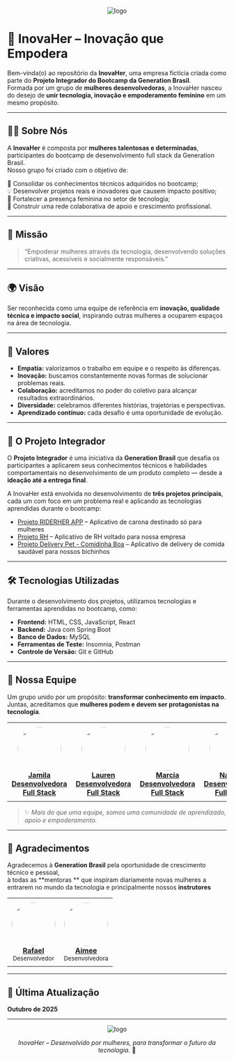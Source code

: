 <p align="center">
  <img src="https://ik.imagekit.io/u0isfvxls/InovaHer/238466661.png?updatedAt=1761662985923" alt="logo" />
</p>

# 💜 InovaHer – Inovação que Empodera

Bem-vinda(o) ao repositório da **InovaHer**, uma empresa fictícia criada como parte do **Projeto Integrador do Bootcamp da Generation Brasil**.  
Formada por um grupo de **mulheres desenvolvedoras**, a InovaHer nasceu do desejo de **unir tecnologia, inovação e empoderamento feminino** em um mesmo propósito.

---

## 👩‍💻 Sobre Nós

A **InovaHer** é composta por **mulheres talentosas e determinadas**, participantes do bootcamp de desenvolvimento full stack da Generation Brasil.  
Nosso grupo foi criado com o objetivo de:

🌱 Consolidar os conhecimentos técnicos adquiridos no bootcamp;  
💡 Desenvolver projetos reais e inovadores que causem impacto positivo;  
🤝 Fortalecer a presença feminina no setor de tecnologia;  
🚀 Construir uma rede colaborativa de apoio e crescimento profissional.

---

## 🎯 Missão

> “Empoderar mulheres através da tecnologia, desenvolvendo soluções criativas, acessíveis e socialmente responsáveis.”

---

## 🌍 Visão

Ser reconhecida como uma equipe de referência em **inovação, qualidade técnica e impacto social**, inspirando outras mulheres a ocuparem espaços na área de tecnologia.

---

## 💫 Valores

- **Empatia:** valorizamos o trabalho em equipe e o respeito às diferenças.  
- **Inovação:** buscamos constantemente novas formas de solucionar problemas reais.  
- **Colaboração:** acreditamos no poder do coletivo para alcançar resultados extraordinários.  
- **Diversidade:** celebramos diferentes histórias, trajetórias e perspectivas.  
- **Aprendizado contínuo:** cada desafio é uma oportunidade de evolução.

---

## 🧩 O Projeto Integrador

O **Projeto Integrador** é uma iniciativa da **Generation Brasil** que desafia os participantes a aplicarem seus conhecimentos técnicos e habilidades comportamentais no desenvolvimento de um produto completo — desde a **ideação até a entrega final**.  

A InovaHer está envolvida no desenvolvimento de **três projetos principais**, cada um com foco em um problema real e aplicando as tecnologias aprendidas durante o bootcamp:

- [Projeto RIDERHER APP](https://github.com/InovaHer/InovaHer-Projeto-Carona) – Aplicativo de carona destinado só para mulheres  
- [Projeto RH](https://github.com/InovaHer/InovaHer-Projeto-RH) – Aplicativo de RH voltado para nossa empresa  
- [Projeto Delivery Pet - Comidinha Boa](https://github.com/InovaHer/InovaHer-Projeto-DeliveryPet) – Aplicativo de delivery de comida saudável para nossos bichinhos

---

## 🛠️ Tecnologias Utilizadas

Durante o desenvolvimento dos projetos, utilizamos tecnologias e ferramentas aprendidas no bootcamp, como:

- **Frontend:** HTML, CSS, JavaScript, React  
- **Backend:** Java com Spring Boot  
- **Banco de Dados:** MySQL  
- **Ferramentas de Teste:** Insomnia, Postman  
- **Controle de Versão:** Git e GitHub

---

## 👭 Nossa Equipe

Um grupo unido por um propósito: **transformar conhecimento em impacto**.  
Juntas, acreditamos que **mulheres podem e devem ser protagonistas na tecnologia**.

<table align="center" style="border-collapse: collapse;">
  <tr>
    <td align="center" style="border: none; padding: 10px;">
      <a href="https://github.com/jmcardoso18">
        <img src="https://github.com/jmcardoso18.png" width="100" style="border-radius:50%"><br>
        <b>Jamila</b><br>
        <b>Desenvolvedora Full Stack</b><br>
      </a>
    </td>
    <td align="center" style="border: none; padding: 10px;">
      <a href="https://github.com/lauhgabrielle14">
        <img src="https://github.com/lauhgabrielle14.png" width="100" style="border-radius:50%"><br>
        <b>Lauren</b><br>
        <b>Desenvolvedora Full Stack</b><br>
      </a>
    </td>    
    <td align="center" style="border: none; padding: 10px;">
      <a href="https://github.com/MarciaCondarco">
        <img src="https://github.com/MarciaCondarco.png" width="100" style="border-radius:50%"><br>
        <b>Marcia</b><br>
        <b>Desenvolvedora Full Stack</b><br>
      </a>
    </td>
    <td align="center" style="border: none; padding: 10px;">
      <a href="https://github.com/nayarakiyota">
        <img src="https://github.com/nayarakiyota.png" width="100" style="border-radius:50%"><br>
        <b>Nayara</b><br>
        <b>Desenvolvedora Full Stack</b><br>
      </a>
    </td>
    <td align="center" style="border: none; padding: 10px;">
      <a href="https://github.com/patriciaEliseu">
        <img src="https://github.com/patriciaEliseu.png" width="100" style="border-radius:50%"><br>
        <b>Patricia</b><br>
        <b>Desenvolvedora Full Stack</b><br>
      </a>
    </td>
    <td align="center" style="border: none; padding: 10px;">
      <a href="https://github.com/stellabrumatti">
        <img src="https://github.com/stellabrumatti.png" width="100" style="border-radius:50%"><br>
        <b>Stella</b><br>
        <b>Desenvolvedora Full Stack</b><br>
      </a>
    </td>
  </tr>
</table>

> ✨ *Mais do que uma equipe, somos uma comunidade de aprendizado, apoio e empoderamento.*

---

## 💜 Agradecimentos

Agradecemos à **Generation Brasil** pela oportunidade de crescimento técnico e pessoal,  
à todas as **mentoras ** que inspiram diariamente novas mulheres a entrarem no mundo da tecnologia e 
principalmente nossos **instrutores**

<table align="center" style="border-collapse: collapse;">
  <tr>
    <td align="center" style="border: none; padding: 10px;">
      <a href="https://github.com/rafaelq80">
        <img src="https://github.com/rafaelq80.png" width="100" style="border-radius:50%"><br>
        <b>Rafael</b><br>
        <sub>Desenvolvedor</sub>
      </a>
    </td>
    <td align="center" style="border: none; padding: 10px;">
      <a href="https://github.com/aimeezita">
        <img src="https://github.com/aimeezita.png" width="100" style="border-radius:50%"><br>
        <b>Aimee</b><br>
        <sub>Desenvolvedora</sub>
      </a>
    </td>
  </tr>
</table>


---

## 📅 Última Atualização

**Outubro de 2025**

---

<p align="center">
  <img src="https://ik.imagekit.io/u0isfvxls/InovaHer/238466661.png?updatedAt=1761662985923)" alt="logo" />
</p>

<p align="center">
  <em>InovaHer – Desenvolvido por mulheres, para transformar o futuro da tecnologia.</em> 💫
</p>

